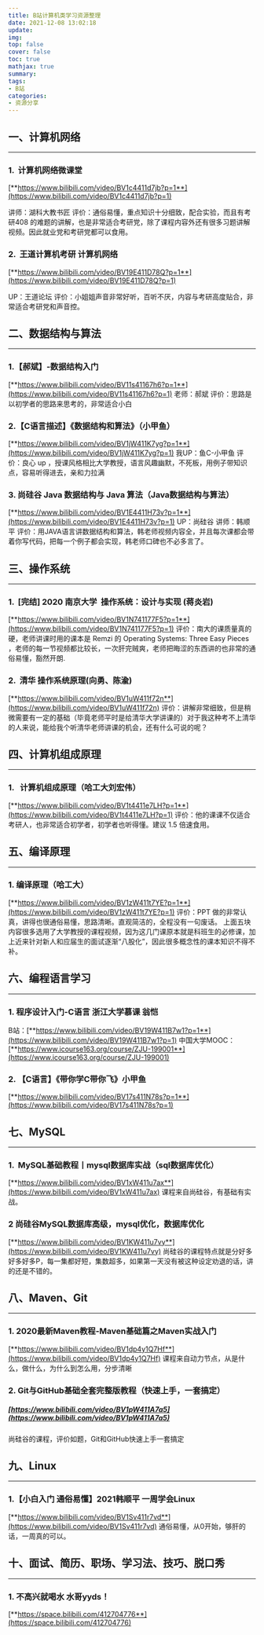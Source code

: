 ```yaml
---
title: B站计算机类学习资源整理
date: 2021-12-08 13:02:18
update: 
img: 
top: false
cover: false
toc: true
mathjax: true
summary: 
tags: 
- B站
categories: 
- 资源分享
---
```


## 一、计算机网络

---

### 1.  计算机网络微课堂   
[**https://www.bilibili.com/video/BV1c4411d7jb?p=1**](https://www.bilibili.com/video/BV1c4411d7jb?p=1)

讲师：湖科大教书匠
评价：通俗易懂，重点知识十分细致，配合实验，而且有考研408 的难题的讲解，也是非常适合考研党，除了课程内容外还有很多习题讲解视频。因此就业党和考研党都可以食用。

### 2.  王道计算机考研 计算机网络    
[**https://www.bilibili.com/video/BV19E411D78Q?p=1**](https://www.bilibili.com/video/BV19E411D78Q?p=1)

UP：王道论坛
评价：小姐姐声音非常好听，百听不厌，内容与考研高度贴合，非常适合考研党和声音控。

## 二、数据结构与算法

---

### 1.【郝斌】-数据结构入门   
[**https://www.bilibili.com/video/BV11s41167h6?p=1**](https://www.bilibili.com/video/BV11s41167h6?p=1)
老师：郝斌
评价：思路是以初学者的思路来思考的，非常适合小白

### 2.【C语言描述】《数据结构和算法》（小甲鱼）   
[**https://www.bilibili.com/video/BV1jW411K7yg?p=1**](https://www.bilibili.com/video/BV1jW411K7yg?p=1)
我UP：鱼C-小甲鱼
评价：良心 up ，授课风格相比大学教授，语言风趣幽默，不死板，用例子带知识点，容易听得进去，亲和力拉满

### 3. 尚硅谷 Java 数据结构与 Java 算法（Java数据结构与算法）   
[**https://www.bilibili.com/video/BV1E4411H73v?p=1**](https://www.bilibili.com/video/BV1E4411H73v?p=1)
UP：尚硅谷
讲师：韩顺平
评价：用JAVA语言讲数据结构和算法，韩老师视频内容全，并且每次课都会带着你写代码，把每一个例子都会实现，韩老师口碑也不必多言了。

## 三、操作系统

---

### 1.  [完结] 2020 南京大学  操作系统：设计与实现 (蒋炎岩) 
[**https://www.bilibili.com/video/BV1N741177F5?p=1**](https://www.bilibili.com/video/BV1N741177F5?p=1)
评价：南大的课质量真的硬，老师讲课时用的课本是 Remzi 的 Operating Systems: Three Easy Pieces ，老师的每一节视频都比较长，一次肝完贼爽，老师把晦涩的东西讲的也非常的通俗易懂，豁然开朗.

### 2.  清华 操作系统原理(向勇、陈渝)     
[**https://www.bilibili.com/video/BV1uW411f72n**](https://www.bilibili.com/video/BV1uW411f72n)
评价：讲解非常细致，但是稍微需要有一定的基础（毕竟老师平时是给清华大学讲课的）对于我这种考不上清华的人来说，能给我个听清华老师讲课的机会，还有什么可说的呢？

## 四、计算机组成原理

---

### 1.   计算机组成原理（哈工大刘宏伟）   
[**https://www.bilibili.com/video/BV1t4411e7LH?p=1**](https://www.bilibili.com/video/BV1t4411e7LH?p=1)
评价：他的课课不仅适合考研人，也非常适合初学者，初学者也听得懂。建议 1.5 倍速食用。

## 五、编译原理

---

### 1. 编译原理（哈工大）   
[**https://www.bilibili.com/video/BV1zW411t7YE?p=1**](https://www.bilibili.com/video/BV1zW411t7YE?p=1)
评价：PPT 做的非常认真，讲得也很通俗易懂，思路清晰。直观简洁的，全程没有一句废话。
上面五块内容很多选用了大学教授的课程视频，因为这几门课原本就是科班生的必修课，加上近来针对新人和应届生的面试逐渐“八股化”，因此很多概念性的课本知识不得不补。

## 六、编程语言学习

---

### 1. 程序设计入门-C语言 浙江大学慕课 翁恺
B站：[**https://www.bilibili.com/video/BV19W411B7w1?p=1**](https://www.bilibili.com/video/BV19W411B7w1?p=1)
中国大学MOOC：[**https://www.icourse163.org/course/ZJU-199001**](https://www.icourse163.org/course/ZJU-199001)

### 2. 【C语言】《带你学C带你飞》小甲鱼
[**https://www.bilibili.com/video/BV17s411N78s?p=1**](https://www.bilibili.com/video/BV17s411N78s?p=1)


## 七、MySQL

---

### 1.  MySQL基础教程丨mysql数据库实战（sql数据库优化）
[**https://www.bilibili.com/video/BV1xW411u7ax**](https://www.bilibili.com/video/BV1xW411u7ax)
课程来自尚硅谷，有基础有实战。

### 2  尚硅谷MySQL数据库高级，mysql优化，数据库优化      
[**https://www.bilibili.com/video/BV1KW411u7vy**](https://www.bilibili.com/video/BV1KW411u7vy)
尚硅谷的课程特点就是分好多好多好多P，每一集都好短，集数超多，如果第一天没有被这种设定劝退的话，讲的还是不错的。

## 八、Maven、Git

---

### 1. 2020最新Maven教程-Maven基础篇之Maven实战入门  
[**https://www.bilibili.com/video/BV1dp4y1Q7Hf**](https://www.bilibili.com/video/BV1dp4y1Q7Hf)
课程来自动力节点，从是什么，做什么，为什么到怎么用，分步清晰

### 2. Git与GitHub基础全套完整版教程（快速上手，一套搞定）   
##### [https://www.bilibili.com/video/BV1pW411A7a5](https://www.bilibili.com/video/BV1pW411A7a5)
尚硅谷的课程，评价如题，Git和GitHub快速上手一套搞定 


## 九、Linux

---

### 1.【小白入门 通俗易懂】2021韩顺平 一周学会Linux
[**https://www.bilibili.com/video/BV1Sv411r7vd**](https://www.bilibili.com/video/BV1Sv411r7vd)
通俗易懂，从0开始，够肝的话，一周真的可以。

## 十、面试、简历、职场、学习法、技巧、脱口秀

---

### 1. 不高兴就喝水  水哥yyds！   
[**https://space.bilibili.com/412704776**](https://space.bilibili.com/412704776)
